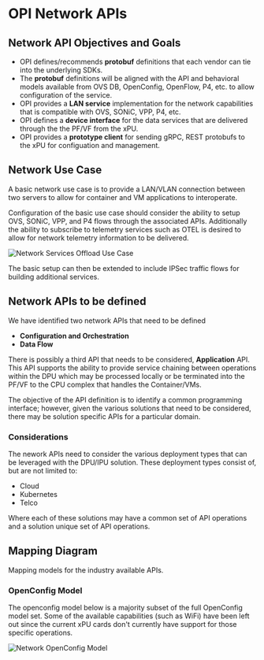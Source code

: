 # OPI Network APIs

## Network API Objectives and Goals

- OPI defines/recommends __protobuf__ definitions that each vendor can tie into the underlying SDKs.
- The __protobuf__ definitions will be aligned with the API and behavioral models available from OVS DB, OpenConfig, OpenFlow, P4, etc. to allow configuration of the service.
- OPI provides a __LAN service__ implementation for the network capabilities that is compatible with OVS, SONiC, VPP, P4, etc.
- OPI defines a __device interface__ for the data services that are delivered through the the PF/VF from the xPU.
- OPI provides a __prototype client__ for sending gRPC, REST protobufs to the xPU for configuation and management.

## Network Use Case

A basic network use case is to provide a LAN/VLAN connection between two servers to allow for container and VM applications to interoperate.

Configuration of the basic use case should consider the ability to setup OVS, SONiC, VPP, and P4 flows through the associated APIs.  Additionally the ability to subscribe to telemetry services such as OTEL is desired to allow for network telemetry information to be delivered.

![Network Services Offload Use Case](../doc/images/API-Network-Use-Case.png)

The basic setup can then be extended to include IPSec traffic flows for building additional services.

## Network APIs to be defined

We have identified two network APIs that need to be defined

- __Configuration and Orchestration__
- __Data Flow__

There is possibly a third API that needs to be considered, __Application__ API.  This API supports the ability to provide service chaining between operations within the DPU which may be processed locally or be terminated into the PF/VF to the CPU complex that handles the Container/VMs.

The objective of the API definition is to identify a common programming interface; however, given the various solutions that need to be considered, there may be solution specific APIs for a particular domain.

### Considerations

The nework APIs need to consider the various deployment types that can be leveraged with the DPU/IPU solution.  These deployment types consist of, but are not limited to:

- Cloud
- Kubernetes
- Telco

Where each of these solutions may have a common set of API operations and a solution unique set of API operations.

## Mapping Diagram

Mapping models for the industry available APIs.

### OpenConfig Model

The openconfig model below is a majority subset of the full OpenConfig model set.  Some of the available capabilities (such as WiFi) have been left out since the current xPU cards don't currently have support for those specific operations.

![Network OpenConfig Model](OpenConfig-Model.png)
